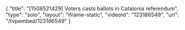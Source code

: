 {
    "title": "[1508521429] Voters casts ballots in Catalonia referendum",
    "type": "solo",
    "layout": "iframe-static",
    "videoId": "123186549",
    "url": "\/tvpembed\/123186549"
}